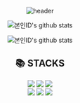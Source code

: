 <div align=center>

  ![header](https://capsule-render.vercel.app/api?type=waving&color=auto&height=250&section=header&text=Hello%20World&desc=lnuvy&fontColor=black&fontAlignY=40&fontSize=100&descSize=40&descAlignY=70)

</div>

<div align=center>
  
  ![본인ID's github stats](https://github-readme-stats.vercel.app/api?username=lnuvy&show_icons=true)

    
![본인ID's github stats](https://github-readme-stats.vercel.app/api/top-langs/?username=lnuvy&show_icons=true&hide_border=true&title_color=004386&icon_color=004386&layout=compact)
    

  <div>
    <h2>📚 STACKS</h2>
    <div>
      <img src="https://img.shields.io/badge/react-61DAFB?style=for-the-badge&logo=react&logoColor=black">
      <img src="https://img.shields.io/badge/ts-3178C6?style=for-the-badge&logo=typescript&logoColor=white">
      <img src="https://img.shields.io/badge/node.js-339933?style=for-the-badge&logo=Node.js&logoColor=white">
      <br>
      <img src="https://img.shields.io/badge/mysql-4479A1?style=for-the-badge&logo=mysql&logoColor=white"> 
      <img src="https://img.shields.io/badge/git-F05032?style=for-the-badge&logo=git&logoColor=white"> 
      <img src="https://img.shields.io/badge/aws-ec7211?style=for-the-badge&logo=amazonaws&logoColor=white"> 
      <br>
      <br>
    </div>
  </div>
  <br>
  <!--       <img src="https://img.shields.io/badge/javascript-F7DF1E?style=for-the-badge&logo=javascript&logoColor=black">  -->
<!--       <img src="https://img.shields.io/badge/mongoDB-ffffff?style=for-the-badge&logo=MongoDB&logoColor=47A248"> -->
<!--       <img src="https://img.shields.io/badge/express-000000?style=for-the-badge&logo=express&logoColor=white"> -->
<!--       <img src="https://img.shields.io/badge/mariaDB-003545?style=for-the-badge&logo=mariaDB&logoColor=white"> -->
<!--       <img src="https://img.shields.io/badge/bootstrap-7952B3?style=for-the-badge&logo=bootstrap&logoColor=white"> -->
<!--       <img src="https://img.shields.io/badge/firebase-FFCA28?style=for-the-badge&logo=firebase&logoColor=white"> -->
<!--       <img src="https://img.shields.io/badge/jquery-0769AD?style=for-the-badge&logo=jquery&logoColor=white"> -->
<!--       <img src="https://img.shields.io/badge/java-007396?style=for-the-badge&logo=java&logoColor=white"> -->
<!--       <img src="https://img.shields.io/badge/github-181717?style=for-the-badge&logo=github&logoColor=white"> -->
  
  
</div>



<!-- 
![header](https://capsule-render.vercel.app/api?type=waving&color=gradient&height=160&section=header&text=ssinking91&fontSize=70)
 
<!-- [![Hits](https://hits.seeyoufarm.com/api/count/incr/badge.svg?url=https%3A%2F%2Fgithub.com%2Fssinking91&count_bg=%2310C7B3&title_bg=%23555555&icon=&icon_color=%23CD9696&title=hits&edge_flat=false)](https://github.com/ssinking91)   -->

<!-- 
<img src="https://komarev.com/ghpvc/?username=ssinking91&&style=flat-square" align="right" />
<br>
<h1 align="center">Hi 👋, I'm Hang Min Shin</h1>
<h3 align="center">A passionate frontend developer from Korea</h3>
<br>

- 🌱 I’m currently learning **WebSocket, Socket.IO**

- 📝 I regularly write articles on [https://blog.naver.com/tlsgkdals71](https://blog.naver.com/tlsgkdals71)

- 📫 How to reach me **tlsgkdals71@naver.com**

- ⚡ Fun fact **I think I am little funny**

<h3 align="left">Languages and Tools:</h3>
<p align="left">
  <a href="https://reactjs.org/" target="_blank" rel="noreferrer"> <img src="https://raw.githubusercontent.com/devicons/devicon/master/icons/react/react-original-wordmark.svg" alt="react" width="40" height="40"/> </a>
  <a href="https://redux.js.org" target="_blank" rel="noreferrer"> <img src="https://raw.githubusercontent.com/devicons/devicon/master/icons/redux/redux-original.svg" alt="redux" width="40" height="40"/> </a> 
  <a href="https://developer.mozilla.org/en-US/docs/Web/JavaScript" target="_blank" rel="noreferrer"> <img src="https://raw.githubusercontent.com/devicons/devicon/master/icons/javascript/javascript-original.svg" alt="javascript" width="40" height="40"/> </a>
 <a href="https://developer.mozilla.org/en-US/docs/Web/JavaScript" target="_blank" rel="noreferrer"> <img src="https://raw.githubusercontent.com/devicons/devicon/master/icons/typescript/typescript-original.svg" alt="javascript" width="40" height="40"/> </a>
  <a href="https://www.w3.org/html/" target="_blank" rel="noreferrer"> <img src="https://raw.githubusercontent.com/devicons/devicon/master/icons/html5/html5-original-wordmark.svg" alt="html5" width="40" height="40"/> </a> 
  <a href="https://www.w3schools.com/css/" target="_blank" rel="noreferrer"> <img src="https://raw.githubusercontent.com/devicons/devicon/master/icons/css3/css3-original-wordmark.svg" alt="css3" width="40" height="40"/> </a> 
  <a href="https://firebase.google.com/" target="_blank" rel="noreferrer"> <img src="https://www.vectorlogo.zone/logos/firebase/firebase-icon.svg" alt="firebase" width="40" height="40"/> </a>
  <a href="https://git-scm.com/" target="_blank" rel="noreferrer"> <img src="https://www.vectorlogo.zone/logos/git-scm/git-scm-icon.svg" alt="git" width="40" height="40"/> </a> 
  <a href="https://www.figma.com/" target="_blank" rel="noreferrer"> <img src="https://www.vectorlogo.zone/logos/figma/figma-icon.svg" alt="figma" width="40" height="40"/> </a>
</p>

## Github Stats  
<table><tr><td valign="top" width="50%">

<img src="https://github-readme-stats.vercel.app/api?username=ssinking91&show_icons=true&count_private=true&hide_border=true" align="left" style="width: 100%" />

</td><td valign="top" width="50%">

<img src="https://github-readme-stats.vercel.app/api/top-langs/?username=ssinking91&hide_border=true&layout=compact" align="left" style="width: 100%" />

</td></tr></table>  

<br/>

  ![footer](https://capsule-render.vercel.app/api?type=waving&color=gradient&height=160&section=footer)

-->
